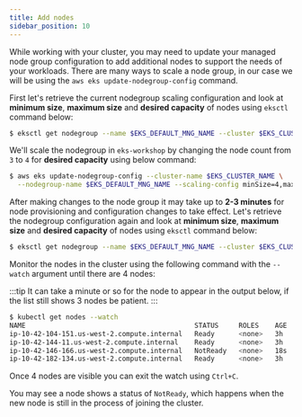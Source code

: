```yaml
---
title: Add nodes
sidebar_position: 10
---
```


While working with your cluster, you may need to update your managed node group configuration to add additional nodes to support the needs of your workloads. There are many ways to scale a node group, in our case we will be using the `aws eks update-nodegroup-config` command.

First let's retrieve the current nodegroup scaling configuration and look at **minimum size**, **maximum size** and **desired capacity** of nodes using `eksctl` command below:

```bash
$ eksctl get nodegroup --name $EKS_DEFAULT_MNG_NAME --cluster $EKS_CLUSTER_NAME
```

We'll scale the nodegroup in `eks-workshop` by changing the node count from `3` to `4` for **desired capacity** using below command:

```bash
$ aws eks update-nodegroup-config --cluster-name $EKS_CLUSTER_NAME \
  --nodegroup-name $EKS_DEFAULT_MNG_NAME --scaling-config minSize=4,maxSize=6,desiredSize=4
```

After making changes to the node group it may take up to **2-3 minutes** for node provisioning and configuration changes to take effect. Let's retrieve the nodegroup configuration again and look at **minimum size**, **maximum size** and **desired capacity** of nodes using `eksctl` command below:

```bash
$ eksctl get nodegroup --name $EKS_DEFAULT_MNG_NAME --cluster $EKS_CLUSTER_NAME
```

Monitor the nodes in the cluster using the following command with the `--watch` argument until there are 4 nodes:

:::tip
It can take a minute or so for the node to appear in the output below, if the list still shows 3 nodes be patient.
:::

```bash hook=wait-node
$ kubectl get nodes --watch
NAME                                          STATUS     ROLES    AGE  VERSION
ip-10-42-104-151.us-west-2.compute.internal   Ready      <none>   3h   vVAR::KUBERNETES_NODE_VERSION
ip-10-42-144-11.us-west-2.compute.internal    Ready      <none>   3h   vVAR::KUBERNETES_NODE_VERSION
ip-10-42-146-166.us-west-2.compute.internal   NotReady   <none>   18s  vVAR::KUBERNETES_NODE_VERSION
ip-10-42-182-134.us-west-2.compute.internal   Ready      <none>   3h   vVAR::KUBERNETES_NODE_VERSION
```

Once 4 nodes are visible you can exit the watch using `Ctrl+C`.

You may see a node shows a status of `NotReady`, which happens when the new node is still in the process of joining the cluster.
